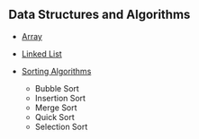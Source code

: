 ## Data Structures and Algorithms

* [Array](array)
* [Linked List](linkedlist)
* [Sorting Algorithms](sorting-algorithms)

    * Bubble Sort
    * Insertion Sort
    * Merge Sort
    * Quick Sort
    * Selection Sort